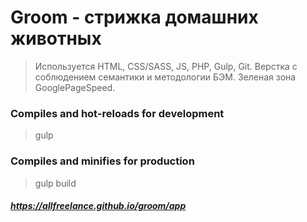 # Groom - стрижка домашних животных

> Используется HTML, CSS/SASS, JS, PHP, Gulp, Git.
> Верстка с соблюдением семантики и методологии БЭМ. Зеленая зона GooglePageSpeed.

### Compiles and hot-reloads for development
> gulp
### Compiles and minifies for production
> gulp build

##### https://allfreelance.github.io/groom/app